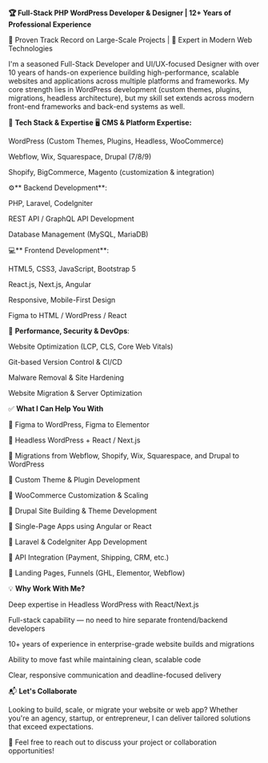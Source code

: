 **🏆 Full-Stack PHP WordPress Developer & Designer | 12+ Years of Professional Experience**

🔹 Proven Track Record on Large-Scale Projects | 🔹 Expert in Modern Web Technologies

I'm a seasoned Full-Stack Developer and UI/UX-focused Designer with over 10 years of hands-on experience building high-performance, scalable websites and applications across multiple platforms and frameworks. My core strength lies in WordPress development (custom themes, plugins, migrations, headless architecture), but my skill set extends across modern front-end frameworks and back-end systems as well.

🔧 **Tech Stack & Expertise**
🖥️ **CMS & Platform Expertise:**

WordPress (Custom Themes, Plugins, Headless, WooCommerce)

Webflow, Wix, Squarespace, Drupal (7/8/9)

Shopify, BigCommerce, Magento (customization & integration)

⚙️** Backend Development**:

PHP, Laravel, CodeIgniter

REST API / GraphQL API Development

Database Management (MySQL, MariaDB)

💻** Frontend Development**:

HTML5, CSS3, JavaScript, Bootstrap 5

React.js, Next.js, Angular

Responsive, Mobile-First Design

Figma to HTML / WordPress / React

🚀 **Performance, Security & DevOps**:

Website Optimization (LCP, CLS, Core Web Vitals)

Git-based Version Control & CI/CD

Malware Removal & Site Hardening

Website Migration & Server Optimization

✅ **What I Can Help You With**

🔸 Figma to WordPress, Figma to Elementor

🔸 Headless WordPress + React / Next.js

🔸 Migrations from Webflow, Shopify, Wix, Squarespace, and Drupal to WordPress

🔸 Custom Theme & Plugin Development

🔸 WooCommerce Customization & Scaling

🔸 Drupal Site Building & Theme Development

🔸 Single-Page Apps using Angular or React

🔸 Laravel & CodeIgniter App Development

🔸 API Integration (Payment, Shipping, CRM, etc.)

🔸 Landing Pages, Funnels (GHL, Elementor, Webflow)

💡 **Why Work With Me?**

Deep expertise in Headless WordPress with React/Next.js

Full-stack capability — no need to hire separate frontend/backend developers

10+ years of experience in enterprise-grade website builds and migrations

Ability to move fast while maintaining clean, scalable code

Clear, responsive communication and deadline-focused delivery

📬 **Let's Collaborate**

Looking to build, scale, or migrate your website or web app? Whether you're an agency, startup, or entrepreneur, I can deliver tailored solutions that exceed expectations.

📩 Feel free to reach out to discuss your project or collaboration opportunities!
